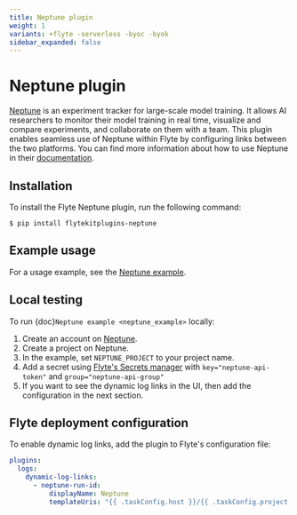 ```yaml
---
title: Neptune plugin
weight: 1
variants: +flyte -serverless -byoc -byok
sidebar_expanded: false
---
```


# Neptune plugin

[Neptune](https://neptune.ai/) is an experiment tracker for large-scale model training. It allows AI researchers to monitor their model training in real time, visualize and compare experiments, and collaborate on them with a team. This plugin enables seamless use of Neptune within Flyte by configuring links between the two platforms. You can find more information about how to use Neptune in their [documentation](https://docs.neptune.ai/).

## Installation

To install the Flyte Neptune plugin, run the following command:

```shell
$ pip install flytekitplugins-neptune
```

## Example usage

For a usage example, see the [Neptune example](./neptune-example).

## Local testing

To run {doc}`Neptune example <neptune_example>` locally:

1. Create an account on [Neptune](https://neptune.ai/).
2. Create a project on Neptune.
3. In the example, set `NEPTUNE_PROJECT` to your project name.
4. Add a secret using [Flyte's Secrets manager](../../../deployment/flyte-configuration/secrets) with `key="neptune-api-token"` and `group="neptune-api-group"`
5. If you want to see the dynamic log links in the UI, then add the configuration in the next section.

## Flyte deployment configuration

To enable dynamic log links, add the plugin to Flyte's configuration file:
```yaml
plugins:
  logs:
    dynamic-log-links:
      - neptune-run-id:
          displayName: Neptune
          templateUris: "{{ .taskConfig.host }}/{{ .taskConfig.project }}?query=(%60flyte%2Fexecution_id%60%3Astring%20%3D%20%22{{ .executionName }}-{{ .nodeId }}-{{ .taskRetryAttempt }}%22)&lbViewUnpacked=true"
```


